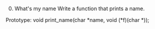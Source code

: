0. What's my name
Write a function that prints a name.

Prototype: void print_name(char *name, void (*f)(char *));



